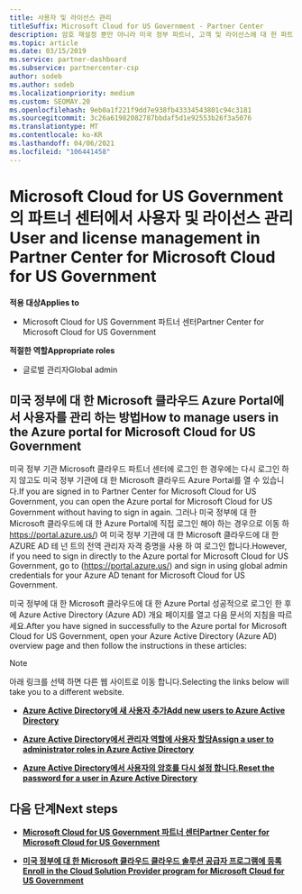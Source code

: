 ```yaml
---
title: 사용자 및 라이선스 관리
titleSuffix: Microsoft Cloud for US Government - Partner Center
description: 암호 재설정 뿐만 아니라 미국 정부 파트너, 고객 및 라이선스에 대 한 파트너 센터 Microsoft 클라우드를 관리 하는 방법 및 위치를 알아봅니다.
ms.topic: article
ms.date: 03/15/2019
ms.service: partner-dashboard
ms.subservice: partnercenter-csp
author: sodeb
ms.author: sodeb
ms.localizationpriority: medium
ms.custom: SEOMAY.20
ms.openlocfilehash: 9eb0a1f221f9dd7e938fb43334543801c94c3181
ms.sourcegitcommit: 3c26a61982082787bbdaf5d1e92553b26f3a5076
ms.translationtype: MT
ms.contentlocale: ko-KR
ms.lasthandoff: 04/06/2021
ms.locfileid: "106441458"
---
```

# <a name="user-and-license-management-in-partner-center-for-microsoft-cloud-for-us-government"></a><span data-ttu-id="3e17f-103">Microsoft Cloud for US Government의 파트너 센터에서 사용자 및 라이선스 관리</span><span class="sxs-lookup"><span data-stu-id="3e17f-103">User and license management in Partner Center for Microsoft Cloud for US Government</span></span>

<span data-ttu-id="3e17f-104">**적용 대상**</span><span class="sxs-lookup"><span data-stu-id="3e17f-104">**Applies to**</span></span>

- <span data-ttu-id="3e17f-105">Microsoft Cloud for US Government 파트너 센터</span><span class="sxs-lookup"><span data-stu-id="3e17f-105">Partner Center for Microsoft Cloud for US Government</span></span>

<span data-ttu-id="3e17f-106">**적절한 역할**</span><span class="sxs-lookup"><span data-stu-id="3e17f-106">**Appropriate roles**</span></span>

- <span data-ttu-id="3e17f-107">글로벌 관리자</span><span class="sxs-lookup"><span data-stu-id="3e17f-107">Global admin</span></span>

## <a name="how-to-manage-users-in-the-azure-portal-for-microsoft-cloud-for-us-government"></a><span data-ttu-id="3e17f-108">미국 정부에 대 한 Microsoft 클라우드 Azure Portal에서 사용자를 관리 하는 방법</span><span class="sxs-lookup"><span data-stu-id="3e17f-108">How to manage users in the Azure portal for Microsoft Cloud for US Government</span></span>

<span data-ttu-id="3e17f-109">미국 정부 기관 Microsoft 클라우드 파트너 센터에 로그인 한 경우에는 다시 로그인 하지 않고도 미국 정부 기관에 대 한 Microsoft 클라우드 Azure Portal를 열 수 있습니다.</span><span class="sxs-lookup"><span data-stu-id="3e17f-109">If you are signed in to Partner Center for Microsoft Cloud for US Government, you can open the Azure portal for Microsoft Cloud for US Government without having to sign in again.</span></span> <span data-ttu-id="3e17f-110">그러나 미국 정부에 대 한 Microsoft 클라우드에 대 한 Azure Portal에 직접 로그인 해야 하는 경우으로 이동 하 https://portal.azure.us/) 여 미국 정부 기관에 대 한 Microsoft 클라우드에 대 한 AZURE AD 테 넌 트의 전역 관리자 자격 증명을 사용 하 여 로그인 합니다.</span><span class="sxs-lookup"><span data-stu-id="3e17f-110">However, if you need to sign in directly to the Azure portal for Microsoft Cloud for US Government, go to (https://portal.azure.us/) and sign in using global admin credentials for your Azure AD tenant for Microsoft Cloud for US Government.</span></span>

<span data-ttu-id="3e17f-111">미국 정부에 대 한 Microsoft 클라우드에 대 한 Azure Portal 성공적으로 로그인 한 후에 Azure Active Directory (Azure AD) 개요 페이지를 열고 다음 문서의 지침을 따르세요.</span><span class="sxs-lookup"><span data-stu-id="3e17f-111">After you have signed in successfully to the Azure portal for Microsoft Cloud for US Government, open your Azure Active Directory (Azure AD) overview page and then follow the instructions in these articles:</span></span>

> [!NOTE]  
> <span data-ttu-id="3e17f-112">아래 링크를 선택 하면 다른 웹 사이트로 이동 합니다.</span><span class="sxs-lookup"><span data-stu-id="3e17f-112">Selecting the links below will take you to a different website.</span></span> 

-  [<span data-ttu-id="3e17f-113">**Azure Active Directory에 새 사용자 추가**</span><span class="sxs-lookup"><span data-stu-id="3e17f-113">**Add new users to Azure Active Directory**</span></span>](/azure/active-directory/active-directory-users-create-azure-portal)

-  [<span data-ttu-id="3e17f-114">**Azure Active Directory에서 관리자 역할에 사용자 할당**</span><span class="sxs-lookup"><span data-stu-id="3e17f-114">**Assign a user to administrator roles in Azure Active Directory**</span></span>](/azure/active-directory/active-directory-users-assign-role-azure-portal)

-  [<span data-ttu-id="3e17f-115">**Azure Active Directory에서 사용자의 암호를 다시 설정 합니다.**</span><span class="sxs-lookup"><span data-stu-id="3e17f-115">**Reset the password for a user in Azure Active Directory**</span></span>](/azure/active-directory/active-directory-users-reset-password-azure-portal)

## <a name="next-steps"></a><span data-ttu-id="3e17f-116">다음 단계</span><span class="sxs-lookup"><span data-stu-id="3e17f-116">Next steps</span></span>

-  [<span data-ttu-id="3e17f-117">**Microsoft Cloud for US Government 파트너 센터**</span><span class="sxs-lookup"><span data-stu-id="3e17f-117">**Partner Center for Microsoft Cloud for US Government**</span></span>](partner-center-for-microsoft-us-govt-cloud.md)

-  [<span data-ttu-id="3e17f-118">**미국 정부에 대 한 Microsoft 클라우드 클라우드 솔루션 공급자 프로그램에 등록**</span><span class="sxs-lookup"><span data-stu-id="3e17f-118">**Enroll in the Cloud Solution Provider program for Microsoft Cloud for US Government**</span></span>](enroll-in-csp-for-microsoft-us-govt-cloud.md)